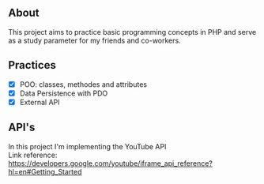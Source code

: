 ## About
This project aims to practice basic programming concepts in PHP and serve as a study parameter for my friends and co-workers.


## Practices
- [x] POO: classes, methodes and attributes
- [x] Data Persistence with PDO
- [x] External API

## API's
In this project I'm implementing the YouTube API  
Link reference: https://developers.google.com/youtube/iframe_api_reference?hl=en#Getting_Started
